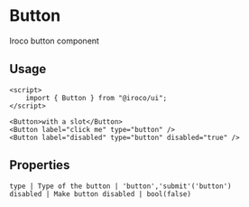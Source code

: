 # Button

Iroco button component

## Usage

```example
<script>
    import { Button } from "@iroco/ui";
</script>

<Button>with a slot</Button>
<Button label="click me" type="button" />
<Button label="disabled" type="button" disabled="true" />
```

## Properties
```properties
type | Type of the button | 'button','submit'('button')
disabled | Make button disabled | bool(false)
```